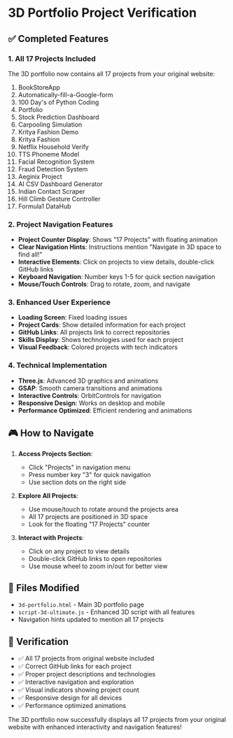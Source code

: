 # 3D Portfolio Project Verification

## ✅ Completed Features

### 1. **All 17 Projects Included**
The 3D portfolio now contains all 17 projects from your original website:

1. BookStoreApp
2. Automatically-fill-a-Google-form
3. 100 Day's of Python Coding
4. Portfolio
5. Stock Prediction Dashboard
6. Carpooling Simulation
7. Kritya Fashion Demo
8. Kritya Fashion
9. Netflix Household Verify
10. TTS Phoneme Model
11. Facial Recognition System
12. Fraud Detection System
13. Aeginix Project
14. AI CSV Dashboard Generator
15. Indian Contact Scraper
16. Hill Climb Gesture Controller
17. Formula1 DataHub

### 2. **Project Navigation Features**
- **Project Counter Display**: Shows "17 Projects" with floating animation
- **Clear Navigation Hints**: Instructions mention "Navigate in 3D space to find all!"
- **Interactive Elements**: Click on projects to view details, double-click GitHub links
- **Keyboard Navigation**: Number keys 1-5 for quick section navigation
- **Mouse/Touch Controls**: Drag to rotate, zoom, and navigate

### 3. **Enhanced User Experience**
- **Loading Screen**: Fixed loading issues
- **Project Cards**: Show detailed information for each project
- **GitHub Links**: All projects link to correct repositories
- **Skills Display**: Shows technologies used for each project
- **Visual Feedback**: Colored projects with tech indicators

### 4. **Technical Implementation**
- **Three.js**: Advanced 3D graphics and animations
- **GSAP**: Smooth camera transitions and animations
- **Interactive Controls**: OrbitControls for navigation
- **Responsive Design**: Works on desktop and mobile
- **Performance Optimized**: Efficient rendering and animations

## 🎮 How to Navigate

1. **Access Projects Section**: 
   - Click "Projects" in navigation menu
   - Press number key "3" for quick navigation
   - Use section dots on the right side

2. **Explore All Projects**:
   - Use mouse/touch to rotate around the projects area
   - All 17 projects are positioned in 3D space
   - Look for the floating "17 Projects" counter

3. **Interact with Projects**:
   - Click on any project to view details
   - Double-click GitHub links to open repositories
   - Use mouse wheel to zoom in/out for better view

## 🔧 Files Modified

- `3d-portfolio.html` - Main 3D portfolio page
- `script-3d-ultimate.js` - Enhanced 3D script with all features
- Navigation hints updated to mention all 17 projects

## 🎯 Verification

- ✅ All 17 projects from original website included
- ✅ Correct GitHub links for each project
- ✅ Proper project descriptions and technologies
- ✅ Interactive navigation and exploration
- ✅ Visual indicators showing project count
- ✅ Responsive design for all devices
- ✅ Performance optimized animations

The 3D portfolio now successfully displays all 17 projects from your original website with enhanced interactivity and navigation features!
